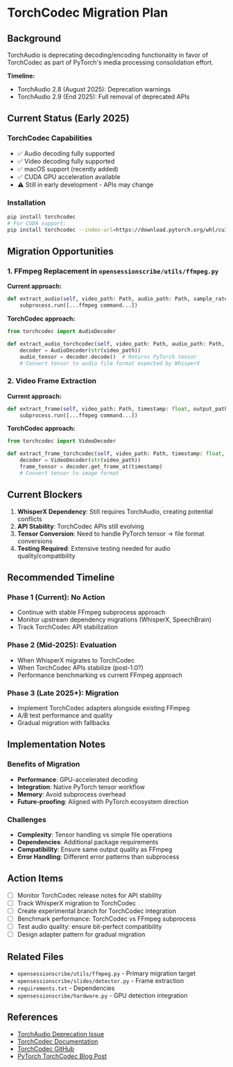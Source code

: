 # TorchCodec Migration Plan

## Background

TorchAudio is deprecating decoding/encoding functionality in favor of TorchCodec as part of PyTorch's media processing consolidation effort.

**Timeline:**
- TorchAudio 2.8 (August 2025): Deprecation warnings
- TorchAudio 2.9 (End 2025): Full removal of deprecated APIs

## Current Status (Early 2025)

### TorchCodec Capabilities
- ✅ Audio decoding fully supported
- ✅ Video decoding fully supported  
- ✅ macOS support (recently added)
- ✅ CUDA GPU acceleration available
- ⚠️ Still in early development - APIs may change

### Installation
```bash
pip install torchcodec
# For CUDA support:
pip install torchcodec --index-url=https://download.pytorch.org/whl/cu126
```

## Migration Opportunities

### 1. FFmpeg Replacement in `opensessionscribe/utils/ffmpeg.py`

**Current approach:**
```python
def extract_audio(self, video_path: Path, audio_path: Path, sample_rate: int = 16000):
    subprocess.run([...ffmpeg command...])
```

**TorchCodec approach:**
```python
from torchcodec import AudioDecoder

def extract_audio_torchcodec(self, video_path: Path, audio_path: Path, sample_rate: int = 16000):
    decoder = AudioDecoder(str(video_path))
    audio_tensor = decoder.decode()  # Returns PyTorch tensor
    # Convert tensor to audio file format expected by WhisperX
```

### 2. Video Frame Extraction

**Current approach:**
```python
def extract_frame(self, video_path: Path, timestamp: float, output_path: Path):
    subprocess.run([...ffmpeg command...])
```

**TorchCodec approach:**
```python
from torchcodec import VideoDecoder

def extract_frame_torchcodec(self, video_path: Path, timestamp: float, output_path: Path):
    decoder = VideoDecoder(str(video_path))
    frame_tensor = decoder.get_frame_at(timestamp)
    # Convert tensor to image format
```

## Current Blockers

1. **WhisperX Dependency**: Still requires TorchAudio, creating potential conflicts
2. **API Stability**: TorchCodec APIs still evolving
3. **Tensor Conversion**: Need to handle PyTorch tensor → file format conversions
4. **Testing Required**: Extensive testing needed for audio quality/compatibility

## Recommended Timeline

### Phase 1 (Current): **No Action**
- Continue with stable FFmpeg subprocess approach
- Monitor upstream dependency migrations (WhisperX, SpeechBrain)
- Track TorchCodec API stabilization

### Phase 2 (Mid-2025): **Evaluation**
- When WhisperX migrates to TorchCodec
- When TorchCodec APIs stabilize (post-1.0?)
- Performance benchmarking vs current FFmpeg approach

### Phase 3 (Late 2025+): **Migration**
- Implement TorchCodec adapters alongside existing FFmpeg
- A/B test performance and quality
- Gradual migration with fallbacks

## Implementation Notes

### Benefits of Migration
- **Performance**: GPU-accelerated decoding
- **Integration**: Native PyTorch tensor workflow  
- **Memory**: Avoid subprocess overhead
- **Future-proofing**: Aligned with PyTorch ecosystem direction

### Challenges
- **Complexity**: Tensor handling vs simple file operations
- **Dependencies**: Additional package requirements
- **Compatibility**: Ensure same output quality as FFmpeg
- **Error Handling**: Different error patterns than subprocess

## Action Items

- [ ] Monitor TorchCodec release notes for API stability
- [ ] Track WhisperX migration to TorchCodec
- [ ] Create experimental branch for TorchCodec integration
- [ ] Benchmark performance: TorchCodec vs FFmpeg subprocess
- [ ] Test audio quality: ensure bit-perfect compatibility
- [ ] Design adapter pattern for gradual migration

## Related Files
- `opensessionscribe/utils/ffmpeg.py` - Primary migration target
- `opensessionscribe/slides/detector.py` - Frame extraction
- `requirements.txt` - Dependencies
- `opensessionscribe/hardware.py` - GPU detection integration

## References
- [TorchAudio Deprecation Issue](https://github.com/pytorch/audio/issues/3902)
- [TorchCodec Documentation](https://docs.pytorch.org/torchcodec/stable/index.html)
- [TorchCodec GitHub](https://github.com/pytorch/torchcodec)
- [PyTorch TorchCodec Blog Post](https://pytorch.org/blog/torchcodec/)